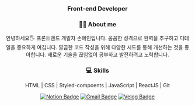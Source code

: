 <div align="center">
  
## <h3 align="center">Front-end Developer</h3>

### 👩‍💻️ About me
안녕하세요🖐️ 프론트엔드 개발자 손혜인입니다.
꼼꼼한 성격으로 완벽을 추구하고 디테일을 중요하게 여깁니다.
깔끔한 코드 작성을 위해 다양한 시도를 통해 개선하는 것을 좋아합니다.
새로운 기술을 끊임없이 공부하고 발전하려고 노력합니다.  

### 💻 Skills
HTML | CSS | Styled-compoents | JavaScript | ReactJS | Git 

[![Notion Badge](https://img.shields.io/badge/-Resume-000000?style=flat-square&logo=Notion&logoColor=white)](https://www.notion.so/Hyein-Son-7a163b4885134593acd1808bc8a341b3)
[![Gmail Badge](https://img.shields.io/badge/-Gmail-c14438?style=flat-square&logo=Gmail&logoColor=white&link=mailto:shl7683@gmail.com)](mailto:shl7683@gmail.com)
[![Velog Badge](https://img.shields.io/badge/-Blog-20C997?style=flat-square&logo=Velog&logoColor=white&l)](https://velog.io/@hyenees)

</div>
<!--
**hyenees/hyenees** is a ✨ _special_ ✨ repository because its `README.md` (this file) appears on your GitHub profile.

Here are some ideas to get you started:

- 🔭 I’m currently working on ...
- 🌱 I’m currently learning ...
- 👯 I’m looking to collaborate on ...
- 🤔 I’m looking for help with ...
- 💬 Ask me about ...
- 📫 How to reach me: ...
- 😄 Pronouns: ...
- ⚡ Fun fact: ...
-->
